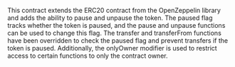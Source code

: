 This contract extends the ERC20 contract from the OpenZeppelin library and adds the ability to pause and unpause the token. The paused flag tracks whether the token is paused, and the pause and unpause functions can be used to change this flag. The transfer and transferFrom functions have been overridden to check the paused flag and prevent transfers if the token is paused. Additionally, the onlyOwner modifier is used to restrict access to certain functions to only the contract owner.
